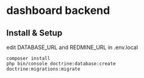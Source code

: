 # dashboard backend

## Install & Setup

edit DATABASE_URL and REDMINE_URL in .env.local

```
composer install
php bin/console doctrine:database:create
doctrine:migrations:migrate
```